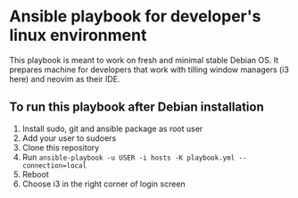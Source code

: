 # Ansible playbook for developer's linux environment

This playbook is meant to work on fresh and minimal stable Debian OS.
It prepares machine for developers that work with tilling window managers (i3 here)
and neovim as their IDE.

## To run this playbook after Debian installation

1. Install sudo, git and ansible package as root user
2. Add your user to sudoers
3. Clone this repository
4. Run `ansible-playbook -u USER -i hosts -K playbook.yml --connection=local`
5. Reboot
6. Choose i3 in the right corner of login screen

